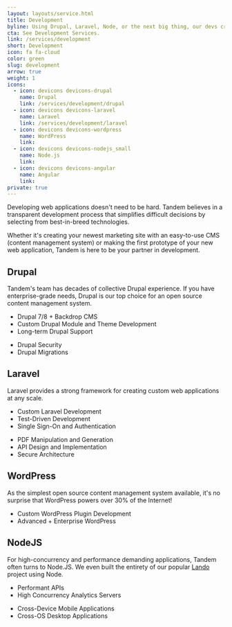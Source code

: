 ```yaml
---
layout: layouts/service.html
title: Development
byline: Using Drupal, Laravel, Node, or the next big thing, our devs create simple solutions that are built to last.
cta: See Development Services.
link: /services/development
short: Development
icon: fa fa-cloud
color: green
slug: development
arrow: true
weight: 1
icons:
  - icon: devicons devicons-drupal
    name: Drupal
    link: /services/development/drupal
  - icon: devicons devicons-laravel
    name: Laravel
    link: /services/development/laravel
  - icon: devicons devicons-wordpress
    name: WordPress
    link:
  - icon: devicons devicons-nodejs_small
    name: Node.js
    link:
  - icon: devicons devicons-angular
    name: Angular
    link:
private: true
---
```


Developing web applications doesn't need to be hard. Tandem believes in a transparent development process that simplifies difficult decisions by selecting from best-in-breed technologies.

Whether it's creating your newest marketing site with an easy-to-use CMS (content management system) or making the first prototype of your new web application, Tandem is here to be your partner in development.

<div class="row">
  <div class="col-sm-3">
    <h2 id="drupal">Drupal</h2>
  </div>
  <div class="col-sm-9">
    <p>Tandem's team has decades of collective Drupal experience. If you have enterprise-grade needs, Drupal is our top choice for an open source content management system.</p>
    <div class="row">
      <div class="col-sm-6">
        <ul>
          <li>Drupal 7/8 + Backdrop CMS</li>
          <li>Custom Drupal Module and Theme Development</li>
          <li>Long-term Drupal Support</li>
        </ul>
      </div>
      <div class="col-sm-6">
        <ul>
          <li>Drupal Security</li>
          <li>Drupal Migrations</li>
        </ul>
      </div>
    </div>
  </div>
</div>
<div class="row">
  <div class="col-sm-3">
    <h2 id="laravel">Laravel</h2>
  </div>
  <div class="col-sm-9">
    <p>Laravel provides a strong framework for creating custom web applications at any scale.</p>
    <div class="row">
      <div class="col-sm-6">
        <ul>
          <li>Custom Laravel Development</li>
          <li>Test-Driven Development</li>
          <li>Single Sign-On and Authentication</li>
        </ul>
      </div>
      <div class="col-sm-6">
        <ul>
          <li>PDF Manipulation and Generation</li>
          <li>API Design and Implementation</li>
          <li>Secure Architecture</li>
        </ul>
      </div>
    </div>
  </div>
</div>
<div class="row">
  <div class="col-sm-3">
    <h2 id="wordpress">WordPress</h2>
  </div>
  <div class="col-sm-9">
    <p>As the simplest open source content management system available, it's no surprise that WordPress powers over 30% of the Internet!</p>
    <div class="row">
      <div class="col-sm-6">
        <ul>
          <li>Custom WordPress Plugin Development</li>
          <li>Advanced + Enterprise WordPress</li>
        </ul>
      </div>
    </div>
  </div>
</div>
<div class="row">
  <div class="col-sm-3">
    <h2 id="nodejs">NodeJS</h2>
  </div>
  <div class="col-sm-9">
    <p>For high-concurrency and performance demanding applications, Tandem often turns to Node.JS. We even built the entirety of our popular <a href="https://www.github.com/kalabox/lando">Lando</a> project using Node.</p>
    <div class="row">
      <div class="col-sm-6">
        <ul>
          <li>Performant APIs</li>
          <li>High Concurrency Analytics Servers</li>
        </ul>
      </div>
      <div class="col-sm-6">
        <ul>
          <li>Cross-Device Mobile Applications</li>
          <li>Cross-OS Desktop Applications</li>
        </ul>
      </div>
    </div>
  </div>
</div>
